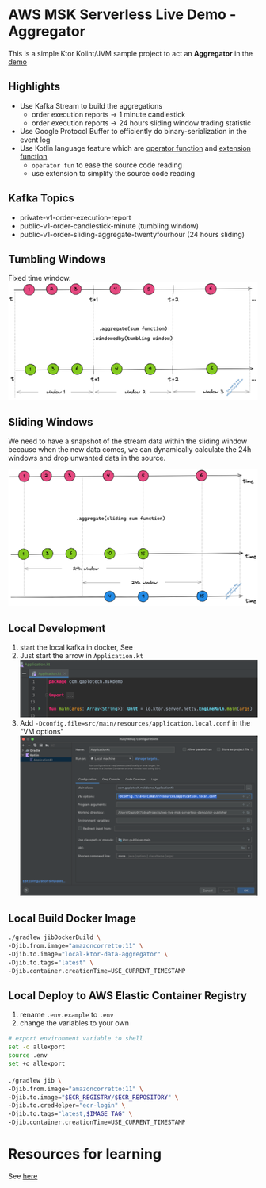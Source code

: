 # AWS MSK Serverless Live Demo - Aggregator
This is a simple Ktor Kolint/JVM sample project to act an **Aggregator** in the 
[demo](https://github.com/gaplo917/aws-msk-v2-serverless-demo)

## Highlights
- Use Kafka Stream to build the aggregations
  - order execution reports -> 1 minute candlestick
  - order execution reports -> 24 hours sliding window trading statistic
- Use Google Protocol Buffer to efficiently do binary-serialization in the event log
- Use Kotlin language feature which are [operator function](https://kotlinlang.org/docs/operator-overloading.html) 
and [extension function](https://kotlinlang.org/docs/extensions.html)
  - `operator fun` to ease the source code reading
  - use extension to simplify the source code reading


## Kafka Topics
- private-v1-order-execution-report
- public-v1-order-candlestick-minute (tumbling window)
- public-v1-order-sliding-aggregate-twentyfourhour (24 hours sliding)


## Tumbling Windows
Fixed time window.
![](./kafka-stream-agg-windowed.png)

## Sliding Windows
We need to have a snapshot of the stream data within the sliding window because when the new data
comes, we can dynamically calculate the 24h windows and drop unwanted data in the source.

![](./kafka-stream-sliding-window.png)

## Local Development

1. start the local kafka in docker, See
2. Just start the arrow in `Application.kt`
   ![](./intelij-ktor-play-button.png)
3. Add `-Dconfig.file=src/main/resources/application.local.conf` in the "VM options"
   ![](./intelij-ktor-vm-options.png)

## Local Build Docker Image
```bash
./gradlew jibDockerBuild \
-Djib.from.image="amazoncorretto:11" \
-Djib.to.image="local-ktor-data-aggregator" \
-Djib.to.tags="latest" \
-Djib.container.creationTime=USE_CURRENT_TIMESTAMP 
```

## Local Deploy to AWS Elastic Container Registry

1. rename `.env.example` to `.env`
2. change the variables to your own 

```bash
# export environment variable to shell
set -o allexport
source .env
set +o allexport

./gradlew jib \
-Djib.from.image="amazoncorretto:11" \
-Djib.to.image="$ECR_REGISTRY/$ECR_REPOSITORY" \
-Djib.to.credHelper="ecr-login" \
-Djib.to.tags="latest,$IMAGE_TAG" \
-Djib.container.creationTime=USE_CURRENT_TIMESTAMP
```

# Resources for learning

See [here](https://github.com/gaplo917/aws-msk-v2-serverless-demo)